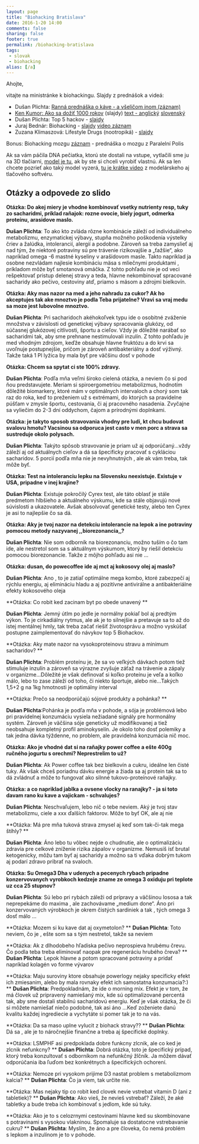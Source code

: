 ```yaml
---
layout: page
title: "Biohacking Bratislava"
date: 2016-1-20 14:00
comments: false
sharing: false
footer: true
permalink: /biohacking-bratislava
tags:
 - slovak
 - biohacking
alias: [/a]
---
```


Ahojte,

vitajte na ministránke k biohackingu. Slajdy z prednášok a videá:

 * Dušan Plichta: [Ranná prednáška o káve - a všeličom inom (záznam)](https://www.youtube.com/watch?v=izcC9-EqHzc)
 * [Ken Kumor: Ako sa dožiť 1000 rokov](/assets/biohacking-bratislava/KenKumor.pdf)   (slajdy) [text - anglický](/assets/biohacking-bratislava/KenKumor-text-en.pdf) [slovenský](/assets/biohacking-bratislava/KenKumor-text-sk.pdf)
 * Dušan Plichta: Top 5 hackov - [slajdy](/assets/biohacking-bratislava/dusan-top-biohacks.pdf)
 * Juraj Bednár: Biohacking - [slajdy](http://bit.ly/biohacking-ba-juraj) [video záznam](https://www.youtube.com/watch?v=AuyYQIa977E)
 * Zuzana Klimaszová: Lifestyle Drugs (nootropiká) - [slajdy](/assets/biohacking-bratislava/Psychofarmaka.pdf)

 Bonus: Biohacking mozgu [záznam](https://www.youtube.com/watch?v=mU4biaDB1hY) - prednáška o mozgu z Paralelní Polis

Ak sa vám páčila DNA pečiatka, ktorú ste dostali na vstupe, vytlačili
sme ju na 3D tlačiarni, [model je tu](https://www.thingiverse.com/thing:1282083),
ak by ste si chceli vyrobiť vlastnú. Ak sa len chcete pozrieť ako taký
model vyzerá, [tu je krátke video](https://youtu.be/PemCxd2Mlj4)
z modelárskeho aj tlačového softvéru.

## Otázky a odpovede zo slido

**Otázka: Do akej miery je vhodne kombinovať vsetky nutrienty resp, tuky
zo sacharidmi, príklad raňajok: rozne ovocie, biely jogurt, odmerka
proteínu, arasidove maslo.**

**Dušan Plichta**: To ako kto zvláda rôzne kombinácie záleží od
individuálneho metabolizmu, enzymatickej výbavy, stupňa možného
poškodenia výstelky čriev a žalúdka, intolerancií, alergií a podobne.
Zároveň sa treba zamyslieť aj nad tým, že niektoré potraviny sú pre
trávenie rizikovajšie a „ťažšie“, ako napríklad omega -6 mastné kyseliny
v arašidovom masle. Takto napríklad ja osobne nezvládam najlesie
kombináciu mäsa s mliečnymi produktami , príkladom môže byť smotanová
omáčka. Z tohto pohľadu nie je od veci rešpektovať pristup delenej
stravy a teda, hlavne nekombinovať spracované sacharidy ako pečivo,
cestoviny atď, priamo s mäsom a zdrojmi bielkovín.


**Otázka: Aky mas nazor na med a jeho nahradu za cukor? Ak ho akceptujes
tak ake mnoztvo je podla Teba prijatelne? Vravi sa vraj medu sa moze
jest lubovolne mnoztvo.**

**Dušan Plichta**: Pri sacharidoch akéhokoľvek typu ide o osobitné zváženie
množstva v závislosti od genetickej výbavy spracovania glukózy, od
súčasnej glukózovej citlivosti, športu  a cieľov. Vždy je dôležité
narábať so sacharidmi tak, aby sme prehnane nestimulovali inzulín.
Z tohto pohľadu je med vhodným zdrojom, keďže obsahuje hlavne fruktózu
a do krvi sa uvoľnuje postupnejšie, pričom je zároveň antibakteriálny
a dosť výživný. Takže taká 1 Pl lyžica by mala byť pre väčšinu dosť v
pohode

**Otázka: Chcem sa spytat ci ste 100% zdravy.**

**Dušan Plichta**: Podľa mňa veľmi široko cielená otázka, a neviem čo si pod
ňou predstavujete. Meriam si spiroergometriou metabolizmus, hodnotím
dôležité biomarkery, ktoré mám v optimálnych intervaloch a chorý som tak
raz do roka, keď to preženiem už s extrémami, do ktorých sa pravidelne
púšťam v zmysle športu, cestovania, či aj pracovného nasadenia. Zvyčajne
sa vyliečim do 2-3 dní oddychom, čajom a prírodnými doplnkami.

**Otázka: je takyto sposob stravovania vhodny pre ludi, kt chcu budovat
svalovu hmotu? Vacsinou sa odporuca jest casto v men porc a strava sa
sustreduje okolo polysach.**

**Dušan Plichta**: Takýto spôsob stravovanie je priam už aj
odporúčaný...vždy záleží aj od aktuálnych cieľov a dá sa špecificky
pracovať s cykláciou sacharidov. 5 porcií podľa mňa nie je nevyhnutných
, ale ak vám treba, tak môže byť. 

**Otázka:  Test na intoleranciu lepku na Slovensku neexistuje. Existuje v
USA, pripadne v inej krajine?**

**Dušan Plichta**: Existuje pokročilý Cyrex test, ale táto oblasť je stále
predmetom hlbšieho a aktuálneho výskumu, kde sa stále objavujú nové
súvislosti a ukazovatele. Avšak absolvovať genetické testy, alebo ten
Cyrex je asi to najlepšie čo sa dá. 

**Otázka:  Aky je tvoj nazor na detekciu intolerancie na lepok a ine
potraviny pomocou metody nazyvanej ,,biorezonancia,,?**

**Dušan Plichta**: Nie som odborník na biorezonanciu, možno tuším o čo tam
ide, ale nestretol som sa s aktuálnym výskumom, ktorý by riešil detekciu
pomocou biorezonancie. Takže z môjho pohľadu asi nie ...

**Otázka:  dusan, do powecoffee ide aj mct aj kokosovy olej aj maslo?**

**Dušan Plichta**: Ano , to je zatiaľ optimálne mega kombo, ktoré zabezpečí
aj rýchlu energiu, aj elimináciu hladu a aj pozitívne antivirálne
a antibakteriálne efekty kokosového oleja

**Otázka:  Co robit ked zacinam byt po obede unavený
**

**Dušan Plichta**: Jemný útlm po jedle je normálny pokiaľ bol aj predtým
výkon. To je cirkadiálny rytmus, ale ak je to silnejšie a pretavuje sa
to až do istej mentálnej hmly, tak treba začať riešiť životosprávu
a možno vyskúšať postupne zaimplementovať do návykov top 5 Biohackov.

**Otázka:  Aky mate nazor na vysokoproteinovu stravu a minimum sacharidov?
**

**Dušan Plichta**: Problém proteínu je, že sa vo veľkých dávkach potom tiež
stimuluje inzulín a zároveň sa výrazne zvyšuje záťaž na trávenie
a zápaly v organizme...Dôležité je však definovať si koľko proteínu je
veľa a koľko málo, lebo to zase záleží od toho, či niekto športuje,
alebo nie...Takých 1,5+2 g na 1kg hmotnosti je optimálny interval

**Otázka:  Prečo sa neodporúčajú sójové produkty a pohánka?
**

**Dušan Plichta**:Pohánka je podľa mňa v pohode, a sója je problémová lebo
pri pravidelnej konzumáciu vysiela nežiadané signály pre hormonálny
systém. Zároveň je väčšina sóje geneticky už modifikovanej a tiež
neobsahuje kompletný profil aminokyselín. Je okolo toho dosť polemiky a
tak jedna dávka týždenne, no problem, ale pravidelná konzumácia nič moc.

**Otázka:  Ako je vhodné dat si na raňajky power coffee a ešte 400g
ručného jogurtu s orechmi? Neprestrelim to už?**

**Dušan Plichta**: Ak Power coffee tak bez bielkovín a cukru, ideálne len
čisté tuky. Ak však chceš poriadnu dávku energie a žiada sa aj protein
tak sa to dá zvládnuť a môže to fungovať ako silnné tukovo-proteínové
raňajky. 

**Otázka:  a co napriklad jablka a ovsene vlocky na ranajky? - ja si toto
davam rano ku kave a vajickam - schvalujes?**

**Dušan Plichta**: Neschvaľujem, lebo nič o tebe neviem. Aký je tvoj stav
metabolizmu, ciele a xxx ďalších faktorov. Môže to byť OK, ale aj nie 


**Otázka:  Má pre mňa tuková strava zmysel aj keď som tak-či-tak mega štíhly?  **

**Dušan Plichta**: Áno lebo tu vôbec nejde o chudnutie, ale o optimalizáciu zdravia pre celkové zníženie rizika zápalov v organizme. Nemusíš ísť brutal ketogenicky, môžu tam byť aj sacharidy a možno sa ti vďaka dobrým tukom aj podarí zdravo pribrať na svaloch.


**Otázka:  Su Omega3 Dha v udenych a pecenych rybach pripadne
konzervovanych vyrobkoch kedzeje zname ze omega 3 oxiduju pri teplote uz
cca 25 stupnov?**

**Dušan Plichta**: Sú lebo pri rybách záleži od prípravy a väčšinou lososa a tak neprepekáme do maxima , ale zachovávame „medium done“. Áno pri konzervovaných výrobkoch je okrem čistých sardiniek a tak , tých omega 3 dosť málo ...

**Otázka:  Mozem si ku kave dat aj oxymetolon?  **
**Dušan Plichta**: Toto neviem, čo je , ešte som sa s tým nestretol, takže sa neviem 

**Otázka:  Ak z dlhodobeho hľadiska pečivo neprospieva hrubému črevu. Čo podla teba treba eliminovať naopak pre regeneráciu hrubého čreva?  **
**Dušan Plichta**: Lepok hlavne a potom spracované potraviny a pridať napríklad kolagén vo forme vývarov

**Otázka:  Maju suroviny ktore obsahuje powerlogy nejaky specificky efekt ich zmiesanim, alebo by mala rovnaky efekt ich samostatna konzumacia?:)
**
**Dušan Plichta**: Predpokladnám, že ide o morning mix. Efekt je v tom, že má človek už pripravený namiešaný mix, kde sú optimalizované percentá tak, aby sme dostali stabilnú sacharidovú energiu. Keď je však otázka, že či si môžete namiešať niečo podobné, tak asi áno ...Keď zoženiete danú kvalitu každej ingrediecie a vychytáte si pomer tak je to na vás.  


**Otázka:  Da sa maso uplne vylucit z biohack stravy??  **
**Dušan Plichta**: Dá sa , ale je to náročnejšie finančne a treba aj špecifické doplnky.  

**Otázka:  LSMPHF asi predpoklada dobre funkcny zlcnik, ale co ked je zlcnik nefunkcny?
**
**Dušan Plichta**: Dobrá otázka, toto je špecifický prípad, ktorý treba konzultovať s odborníkom na nefunkčný žlčník. Ja môžem dávať odporúčania iba ľuďom bez konkrétnych a špecifických ochorení.

**Otázka:  Nemoze pri vysokom prijime D3 nastat problem s metabolizmom kalcia?
**
**Dušan Plichta**: Čo ja viem, tak určite nie.

**Otázka:  Mas nejaky tip co robit ked clovek nevie vstrebat vitamin D (ani z tabletiek)?
**
**Dušan Plichta**: Ako vieš, že nevieš vstrebať? Záleží, že aké tabletky a bude treba ich kombinovať s jedlom, kde sú tuky. 

**Otázka:  Ako je to s celozrnymi cestovinami hlavne ked su skombinovane s potravinami s vysokou vlakninou. Spomaluje sa dostatocne vstrebavanie cukru?
**
**Dušan Plichta**: Myslím, že áno a pre človeka, čo nemá problém s lepkom a inzulínom je to v pohode.

